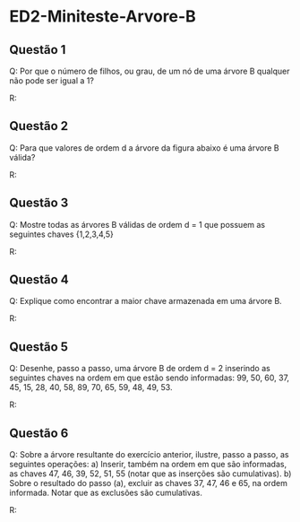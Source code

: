 # ED2-Miniteste-Arvore-B

## Questão 1

Q: Por que o número de filhos, ou grau, de um nó de uma árvore B qualquer não pode ser
igual a 1?

R:

## Questão 2

Q: Para que valores de ordem d a árvore da figura abaixo é uma árvore B válida? 

R:

## Questão 3

Q: Mostre todas as árvores B válidas de ordem d = 1 que possuem as seguintes chaves
{1,2,3,4,5}

R:

## Questão 4

Q: Explique como encontrar a maior chave armazenada em uma árvore B. 

R:

## Questão 5

Q: Desenhe, passo a passo, uma árvore B de ordem d = 2 inserindo as seguintes chaves na
ordem em que estão sendo informadas: 99, 50, 60, 37, 45, 15, 28, 40, 58, 89, 70, 65, 59,
48, 49, 53. 

R:

## Questão 6

Q: Sobre a árvore resultante do exercício anterior, ilustre, passo a passo, as seguintes
operações:
a) Inserir, também na ordem em que são informadas, as chaves 47, 46, 39, 52, 51, 55
(notar que as inserções são cumulativas).
b) Sobre o resultado do passo (a), excluir as chaves 37, 47, 46 e 65, na ordem informada.
Notar que as exclusões são cumulativas.

R:
